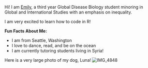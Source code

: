 Hi! I am [Emily](mailto:erspencer@ucdavis.edu), a third year Global Disease Biology student minoring in Global and International Studies with an emphasis on inequality. 

I am very excited to learn how to code in R! 

 **Fun Facts About Me:**
* I am from Seattle, Washington
* I love to dance, read, and be on the ocean
* I am currently tutoring students living in Syria!

Here is a very large photo of my dog, Luna!
![IMG_4848](https://user-images.githubusercontent.com/76849576/103803154-0abab980-5005-11eb-84de-48f0d0f77684.JPG)
